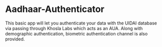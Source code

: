 # Aadhaar-Authenticator
This basic app will let you authenticate your data with the UIDAI database via passing through Khosla Labs which acts as an AUA. Along with demographic authentication, biometric authentication channel is also provided. 
